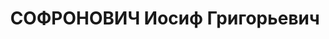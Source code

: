 ---
title: СОФРОНОВИЧ Иосиф Григорьевич
description: 'Сотрудник ИМЛ им.Шаумяна в Баку. Прож.: Аз.ССР, г.Баку.

  Арестован в 1937

  Обвинение: член а/с троцкистской террор. и шпионско-диверсионной орг-ции в г.Баку.
  На суде и следствии виновным себя не признал.

  Приговор: ВК ВС СССР, 11.10.1937 - ВМН

  Расстрелян 12.10.1937

  Реабилитирован до 09.1955.

  Источники: Сталинский список от 03.10.1937 (Аз.ССР, Кат.1)| Определения ВКВС СССР,
  21.03.1956, 10.09.1955, 11.04.1956, 23.03.1956 (упоминание)| Личное дело №36612
  Токина И.П. (АПД УДПАР, ф.6, оп.9, д.504).'
---